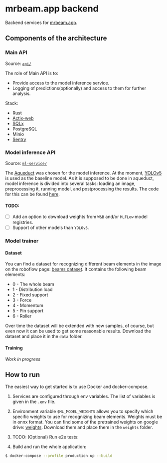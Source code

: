 # mrbeam.app backend
Backend services for [mrbeam.app](https://mrbeam.app).

## Components of the architecture
### Main API
Source: [`api/`](api/)

The role of Main API is to:
- Provide access to the model inference service.
- Logging of predictions(optionally) and access to them for further analysis.

Stack:
- Rust
- [Actix-web](https://actix.rs)
- [SQLx](https://github.com/launchbadge/sqlx)
- PostgreSQL
- Minio
- [Sentry](https://sentry.io/)
### Model inference API
Source: [`ml-service/`](ml-service/)

The [Aqueduct](https://github.com/avito-tech/aqueduct) was chosen for the model inference. At the moment, [YOLOv5](https://github.com/ultralytics/yolov5) is used as the baseline model. As it is supposed to be done in aqueduct, model inference is divided into several tasks: loading an image, preprocessing it, running model, and postprocessing the results. The code for this can be found [here](ml-service/app/flow.py). 

#### TODO: 
- [ ] Add an option to download weights from `W&B` and/or `MLFLow` model registries.
- [ ] Support of other models than `YOLOv5.`

### Model trainer
#### Dataset
You can find a dataset for recognizing different beam elements in the image on the roboflow page: [beams dataset](https://universe.roboflow.com/victor-penzurov-7b8xd/mrbeam). It contains the following beam elements:

- 0 - The whole beam
- 1 - Distribution load
- 2 - Fixed support
- 3 - Force
- 4 - Momentum
- 5 - Pin support
- 6 - Roller

Over time the dataset will be extended with new samples, of course, but even now it can be used to get some reasonable results. Download the dataset and place it in the `data` folder.

#### Training
*Work in progress*

## How to run
The easiest way to get started is to use Docker and docker-compose.

1. Services are configured through env variables. The list of variables is given in the `.env` file.
2. Environment variable `$ML_MODEL_WEIGHTS` allows you to specify which specific weights to use for recognizing beam elements. Weights must be in onnx format. You can find some of the pretrained weights on google drive: [weights](https://drive.google.com/drive/folders/1R_gJcH66CDaGftfGHO9yuvFFMe7-ZDNU?usp=sharing). Download them and place them in the `weights` folder.
3. TODO: (Optional) Run e2e tests:
   
4. Build and run the whole application:
```bash
$ docker-compose --profile production up --build
```

